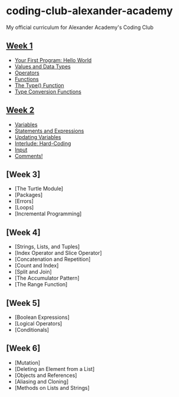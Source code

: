 # coding-club-alexander-academy

My official curriculum for Alexander Academy's Coding Club

## [Week 1](Week1.md)

- [Your First Program: Hello World](Week1.md#your-first-program-hello-world)
- [Values and Data Types](Week1.md#values-and-data-types)
- [Operators](Week1.md#operators)
- [Functions](Week1.md#functions)
- [The Type() Function](Week1.md#the-type-function)
- [Type Conversion Functions](Week1.md#type-conversion-functions)

## [Week 2](Week2.md)
- [Variables](Week2.md#variables)
- [Statements and Expressions](Week2.md#statements-and-expressions)
- [Updating Variables](Week2.md#updating-variables)
- [Interlude: Hard-Coding](Week2.md#interlude-hard-coding)
- [Input](Week2.md#input)
- [Comments!](Week2.md#comments)

## [Week 3]
- [The Turtle Module]
- [Packages]
- [Errors]
- [Loops]
- [Incremental Programming]

## [Week 4]
- [Strings, Lists, and Tuples]
- [Index Operator and Slice Operator]
- [Concatenation and Repetition]
- [Count and Index]
- [Split and Join]
- [The Accumulator Pattern]
- [The Range Function]

## [Week 5]
- [Boolean Expressions]
- [Logical Operators]
- [Conditionals]

## [Week 6]
- [Mutation]
- [Deleting an Element from a List]
- [Objects and References]
- [Aliasing and Cloning]
- [Methods on Lists and Strings]
